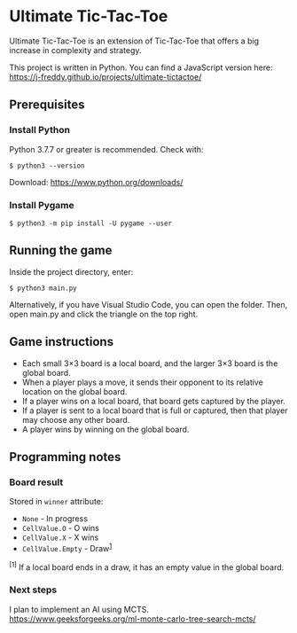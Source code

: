 # Ultimate Tic-Tac-Toe

Ultimate Tic-Tac-Toe is an extension of Tic-Tac-Toe that offers a big increase in complexity and strategy.

This project is written in Python. You can find a JavaScript version here:\
https://j-freddy.github.io/projects/ultimate-tictactoe/

## Prerequisites

### Install Python

Python 3.7.7 or greater is recommended. Check with:

```console
$ python3 --version
```

Download: https://www.python.org/downloads/

### Install Pygame

```console
$ python3 -m pip install -U pygame --user
```

## Running the game

Inside the project directory, enter:

```console
$ python3 main.py
```

Alternatively, if you have Visual Studio Code, you can open the folder. Then, open main.py and click the triangle on the top right.

## Game instructions

- Each small 3×3 board is a local board, and the larger 3×3 board is the global board.
- When a player plays a move, it sends their opponent to its relative location on the global board.
- If a player wins on a local board, that board gets captured by the player.
- If a player is sent to a local board that is full or captured, then that player may choose any other board.
- A player wins by winning on the global board.

## Programming notes

### Board result

Stored in `winner` attribute:

- `None` - In progress
- `CellValue.O` - O wins
- `CellValue.X` - X wins
- `CellValue.Empty` - Draw<sup>[1](#f1)</sup>

<a name="f1"><sup>[1]</sup></a> If a local board ends in a draw, it has an empty value in the global board.

### Next steps

I plan to implement an AI using MCTS.\
https://www.geeksforgeeks.org/ml-monte-carlo-tree-search-mcts/
